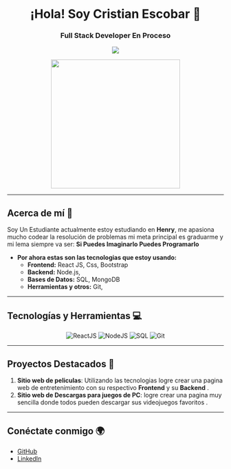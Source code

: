 <h1 align="center">¡Hola!  Soy Cristian Escobar 👋</h1>
<h3 align="center">Full Stack Developer En Proceso</h3>

<p align="center">
  <img src="https://img.shields.io/badge/Full%20Stack%20Developer-%230077B5.svg?style=for-the-badge&logo=developer&logoColor=white"/>
</p>

<p align="center">
  <img src="https://media.giphy.com/media/iIqmM5tTjmpOB9mpbn/giphy.gif" width="300"/>
</p>

---

## Acerca de mí 🚀

Soy Un Estudiante actualmente estoy estudiando en **Henry**, me apasiona mucho codear la resolución de problemas mi meta principal es graduarme y mi lema siempre va ser:  **Si Puedes Imaginarlo Puedes Programarlo**

- **Por ahora estas son las tecnologias que estoy usando:**
  - **Frontend:** React JS, Css, Bootstrap
  - **Backend:** Node.js, 
  - **Bases de Datos:** SQL, MongoDB
  - **Herramientas y otros:** Git, 

---

## Tecnologías y Herramientas 💻

<p align="center">
  <img src="https://img.shields.io/badge/-ReactJS-%2361DAFB?style=for-the-badge&logo=react&logoColor=black" alt="ReactJS"/>
  <img src="https://img.shields.io/badge/-NodeJS-%23339933?style=for-the-badge&logo=node.js&logoColor=white" alt="NodeJS"/>
  <img src="https://img.shields.io/badge/-SQL-%234169E1?style=for-the-badge&logo=postgresql&logoColor=white" alt="SQL"/>
  <img src="https://img.shields.io/badge/-Git-%23F05032?style=for-the-badge&logo=git&logoColor=white" alt="Git"/>
</p>

---

## Proyectos Destacados 🚧

1. **Sitio web de peliculas**: Utilizando las tecnologias logre crear una pagina web de entretenimiento con su respectivo **Frontend** y su **Backend** .
1. **Sitio web de Descargas para juegos de PC**: logre crear una pagina muy sencilla donde todos pueden descargar sus videojuegos favoritos . 

---

## Conéctate conmigo 🌍

- [GitHub](https://github.com/crisescobaro) 
- [LinkedIn](https://www.linkedin.com/in/cristian-escobar-89a577200?utm_source=share&utm_campaign=share_via&utm_content=profile&utm_medium=ios_app)
